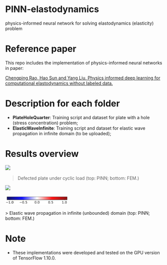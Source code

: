 # PINN-elastodynamics
physics-informed neural network for solving elastodynamics (elasticity) problem

# Reference paper
This repo includes the implementation of physics-informed neural networks in paper: 

[Chengping Rao, Hao Sun and Yang Liu. Physics informed deep learning for computational elastodynamics without labeled data.](https://arxiv.org/abs/2006.08472)

# Description for each folder
- **PlateHoleQuarter**: Training script and dataset for plate with a hole (stress concentration) problem;
- **ElasticWaveInfinite**: Training script and dataset for elastic wave propagation in infinite domain (to be uploaded);


# Results overview

![](https://github.com/Raocp/PINN-elastodynamics/blob/master/PlateHoleQuarter/results/GIF_stress.gif)

> Defected plate under cyclic load (top: PINN; bottom: FEM.)

![](https://github.com/Raocp/PINN-elastodynamics/blob/master/ElasticWaveInfinite/results/GIF_uv.gif)
<p class="aligncenter">
<img src="https://github.com/Raocp/PINN-elastodynamics/blob/master/ElasticWaveInfinite/results/color_map_uv.png" width="200" class="center">
</p>
> Elastic wave propagation in infinite (unbounded) domain (top: PINN; bottom: FEM.)


# Note
- These implementations were developed and tested on the GPU version of TensorFlow 1.10.0. 
